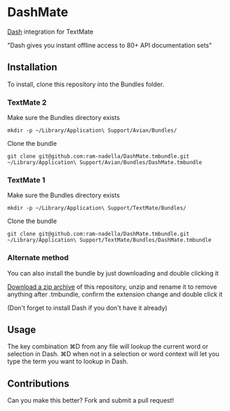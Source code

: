 # DashMate

[Dash](http://kapeli.com/dash) integration for TextMate

"Dash gives you instant offline access to 80+ API documentation sets"

## Installation

To install, clone this repository into the Bundles folder.

### TextMate 2

Make sure the Bundles directory exists

`mkdir -p ~/Library/Application\ Support/Avian/Bundles/`

Clone the bundle

`git clone git@github.com:ram-nadella/DashMate.tmbundle.git ~/Library/Application\ Support/Avian/Bundles/DashMate.tmbundle`

### TextMate 1

Make sure the Bundles directory exists

`mkdir -p ~/Library/Application\ Support/TextMate/Bundles/`

Clone the bundle

`git clone git@github.com:ram-nadella/DashMate.tmbundle.git ~/Library/Application\ Support/TextMate/Bundles/DashMate.tmbundle`

### Alternate method

You can also install the bundle by just downloading and double clicking it

[Download a zip archive](https://github.com/ram-nadella/DashMate.tmbundle/archive/master.zip) of this repository, unzip and rename it to remove anything after .tmbundle, confirm the extension change and double click it

(Don't forget to install Dash if you don't have it already)

## Usage

The key combination ⌘D from any file will lookup the current word or selection in Dash. ⌘D when not in a selection or word context will let you type the term you want to lookup in Dash.

## Contributions

Can you make this better? Fork and submit a pull request!
